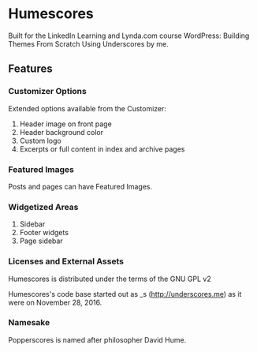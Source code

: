 # Humescores
Built for the LinkedIn Learning and Lynda.com course WordPress: Building Themes From Scratch Using Underscores by me.
## Features

### Customizer Options
Extended options available from the Customizer:

1. Header image on front page
2. Header background color
3. Custom logo
4. Excerpts or full content in index and archive pages

### Featured Images
Posts and pages can have Featured Images.

### Widgetized Areas
1. Sidebar
2. Footer widgets
3. Page sidebar

### Licenses and External Assets
Humescores is distributed under the terms of the GNU GPL v2

Humescores's code base started out as _s (http://underscores.me) as it were on November 28, 2016.

### Namesake
Popperscores is named after philosopher David Hume.
